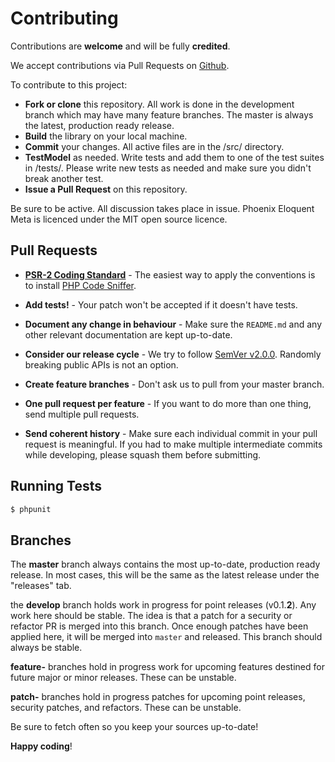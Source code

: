# Contributing
Contributions are **welcome** and will be fully **credited**.

We accept contributions via Pull Requests on [Github](https://github.com/chrismichaels84/midas).

To contribute to this project:
  * **Fork or clone** this repository. All work is done in the development branch which may have many feature branches. The master is always the latest, production ready release.
  * **Build** the library on your local machine.
  * **Commit** your changes. All active files are in the /src/ directory.
  * **TestModel** as needed. Write tests and add them to one of the test suites in /tests/. Please write new tests as needed and make sure you didn't break another test.
  * **Issue a Pull Request** on this repository.
  
Be sure to be active. All discussion takes place in issue.
Phoenix Eloquent Meta is licenced under the MIT open source licence.

## Pull Requests
- **[PSR-2 Coding Standard](https://github.com/php-fig/fig-standards/blob/master/accepted/PSR-2-coding-style-guide.md)** - The easiest way to apply the conventions is to install [PHP Code Sniffer](http://pear.php.net/package/PHP_CodeSniffer).

- **Add tests!** - Your patch won't be accepted if it doesn't have tests.

- **Document any change in behaviour** - Make sure the `README.md` and any other relevant documentation are kept up-to-date.

- **Consider our release cycle** - We try to follow [SemVer v2.0.0](http://semver.org/). Randomly breaking public APIs is not an option.

- **Create feature branches** - Don't ask us to pull from your master branch.

- **One pull request per feature** - If you want to do more than one thing, send multiple pull requests.

- **Send coherent history** - Make sure each individual commit in your pull request is meaningful. If you had to make multiple intermediate commits while developing, please squash them before submitting.

## Running Tests
``` bash
$ phpunit
```

## Branches
The **master** branch always contains the most up-to-date, production ready release. In most cases, this will be the same as the latest release under the "releases" tab.

the **develop** branch holds work in progress for point releases (v0.1.**2**). Any work here should be stable. The idea is that a patch for a security or refactor PR is merged into this branch. Once enough patches have been applied here, it will be merged into `master` and released. This branch should always be stable.

**feature-** branches hold in progress work for upcoming features destined for future major or minor releases. These can be unstable.

**patch-** branches hold in progress patches for upcoming point releases, security patches, and refactors. These can be unstable.

Be sure to fetch often so you keep your sources up-to-date!

**Happy coding**!
